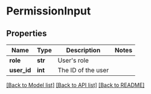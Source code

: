 # PermissionInput

## Properties
Name | Type | Description | Notes
------------ | ------------- | ------------- | -------------
**role** | **str** | User&#39;s role | 
**user_id** | **int** | The ID of the user | 

[[Back to Model list]](../README.md#documentation-for-models) [[Back to API list]](../README.md#documentation-for-api-endpoints) [[Back to README]](../README.md)


